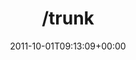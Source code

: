 ---
retweeted: false
source: <a href="http://twitter.com/download/android" rel="nofollow">Twitter for Android</a>
entities:
  hashtags: []
  symbols: []
  user_mentions: []
  urls:
  - url: http://t.co/SSUQxETx
    expanded_url: http://yfrog.com/nwbbhjuj
    display_url: yfrog.com/nwbbhjuj
    indices:
    - '7'
    - '27'
display_text_range:
- '0'
- '27'
favorite_count: '0'
id_str: '120063691981979648'
truncated: false
retweet_count: '0'
id: '120063691981979648'
possibly_sensitive: false
created_at: Sat Oct 01 09:13:09 +0000 2011
favorited: false
full_text: "/trunk"
lang: en
quote_url: http://yfrog.com/nwbbhjuj
tags:
- pesos:twitter
date: '2011-10-01T09:13:09+00:00'
src: https://twitter.com/bascht/status/120063691981979648
original_url: https://twitter.com/bascht/status/120063691981979648
type: twitter_tweet
text: "/trunk"
title: "/trunk"

---